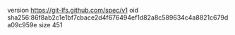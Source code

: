 version https://git-lfs.github.com/spec/v1
oid sha256:86f8ab2c1e1bf7cbace2d4f676494ef1d82a8c589634c4a8821c679da09c959e
size 451
